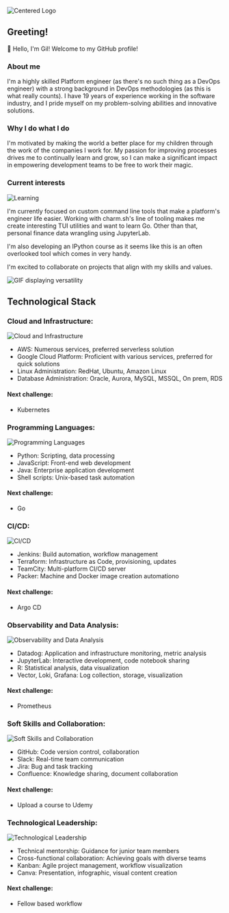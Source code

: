 ![Centered Logo](img/logo.png)

## Greeting!
:raccoon: Hello, I'm Gil! Welcome to my GitHub profile!

### About me
I'm a highly skilled Platform engineer (as there's no such thing as a DevOps engineer) with a strong background in DevOps methodologies (as this is what really counts). I have 19 years of experience working in the software industry, and I pride myself on my problem-solving abilities and innovative solutions.

### Why I do what I do
I'm motivated by making the world a better place for my children through the work of the companies I work for. My passion for improving processes drives me to continually learn and grow, so I can make a significant impact in empowering development teams to be free to work their magic.

### Current interests
![Learning](img/learn.png)   

I'm currently focused on custom command line tools that make a platform's engineer life easier. Working with charm.sh's line of tooling makes me create interesting TUI utilities and want to learn Go. Other than that, personal finance data wrangling using JupyterLab.

I'm also developing an IPython course as it seems like this is an often overlooked tool which comes in very handy.

I'm excited to collaborate on projects that align with my skills and values.

![GIF displaying versatility](img/why-me.gif)

## Technological Stack

### Cloud and Infrastructure:
![Cloud and Infrastructure](img/cloud.png)
- AWS: Numerous services, preferred serverless solution
- Google Cloud Platform: Proficient with various services, preferred for quick solutions
- Linux Administration: RedHat, Ubuntu, Amazon Linux
- Database Administration: Oracle, Aurora, MySQL, MSSQL, On prem, RDS
#### Next challenge:
- Kubernetes

### Programming Languages:
![Programming Languages](img/coding.png)
- Python: Scripting, data processing
- JavaScript: Front-end web development
- Java: Enterprise application development
- Shell scripts: Unix-based task automation
#### Next challenge:
- Go

### CI/CD:
![CI/CD](img/cicd.png)
- Jenkins: Build automation, workflow management
- Terraform: Infrastructure as Code, provisioning, updates
- TeamCity: Multi-platform CI/CD server
- Packer: Machine and Docker image creation automationo
#### Next challenge:
- Argo CD

### Observability and Data Analysis:
![Observability and Data Analysis](img/data.png)
- Datadog: Application and infrastructure monitoring, metric analysis
- JupyterLab: Interactive development, code notebook sharing
- R: Statistical analysis, data visualization
- Vector, Loki, Grafana: Log collection, storage, visualization
#### Next challenge:
- Prometheus

### Soft Skills and Collaboration:
![Soft Skills and Collaboration](img/soft-skills.png)
- GitHub: Code version control, collaboration
- Slack: Real-time team communication
- Jira: Bug and task tracking
- Confluence: Knowledge sharing, document collaboration
#### Next challenge:
- Upload a course to Udemy


### Technological Leadership:
![Technological Leadership](img/tech-lead.png)
- Technical mentorship: Guidance for junior team members
- Cross-functional collaboration: Achieving goals with diverse teams
- Kanban: Agile project management, workflow visualization
- Canva: Presentation, infographic, visual content creation
#### Next challenge:
- Fellow based workflow

